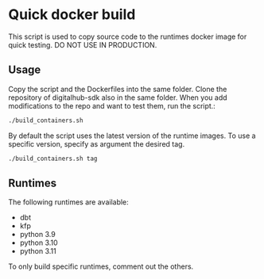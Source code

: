 # Quick docker build

This script is used to copy source code to the runtimes docker image for quick testing. DO NOT USE IN PRODUCTION.

## Usage

Copy the script and the Dockerfiles into the same folder. Clone the repository of digitalhub-sdk also in the same folder. When you add modifications to the repo and want to test them, run the script.:

```bash
./build_containers.sh
```

By default the script uses the latest version of the runtime images. To use a specific version, specify as argument the desired tag.

```bash
./build_containers.sh tag
```

## Runtimes

The following runtimes are available:

- dbt
- kfp
- python 3.9
- python 3.10
- python 3.11

To only build specific runtimes, comment out the others.
